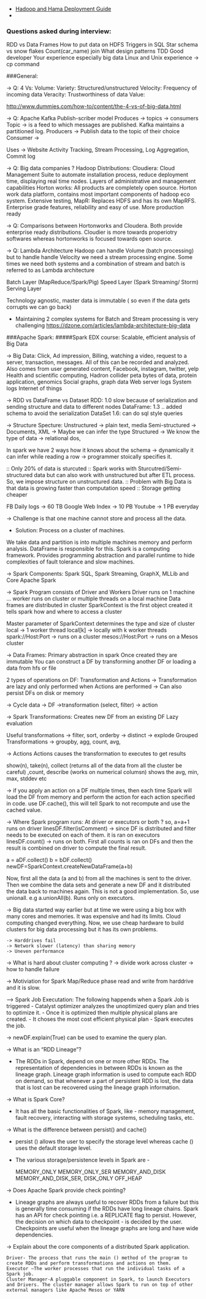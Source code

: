* [Hadoop and Hama Deployment Guide](http://people.apache.org/~tjungblut/downloads/hamadocs/ApacheHamaInstallationGuide_06.pdf)
* 

### Questions asked during interview:
RDD vs Data Frames
How to put data on HDFS
Triggers in SQL
Star schema vs snow flakes
Count(car_name) join
What design patterns
TDD
Good developer
Your experience especially big data
Linux and Unix experience -> cp command


###General:

-> Q: 4 Vs:
Volume: 
Variety: Structured/unstructured
Velocity: Frequency of incoming data 
Veracity: Trustworthiness of data
Value:

http://www.dummies.com/how-to/content/the-4-vs-of-big-data.html


-> Q: Apache Kafka
Publish-scriber model
Produces -> topics -> consumers
Topic -> is a feed to which messages are published. Kafka maintains a partitioned log. 
Producers -> Publish data to the topic of their choice
Consumer -> 

Uses -> Website Activity Tracking, Stream Processing, Log Aggregation, Commit log

-> Q: Big data companies ? 
Hadoop Distributions: 
Cloudiera: Cloud Management Suite to automate installation process, reduce deployment time, displaying real time nodes. Layers of administrative and management capabilities
Horton works: All products are completely open source. Horton work data platform, contains most important components of hadoop eco system. Extensive testing, 
MapR: Replaces HDFS and has its own MapRFS. Enterprise grade features, reliability and easy of use. More production ready


-> Q: Comparisons between Hortonworks and Cloudera.
Both provide enterprise ready distributions. Cloudier is more towards properiotry softwares whereas hortonworks is focused towards open source. 

-> Q: Lambda Architecture
Hadoop can handle Volume (batch processing) but to handle handle Velocity we need a stream processing engine. Some times we need both systems and a combination of stream and batch is referred to as Lambda architecture

Batch Layer (MapReduce/Spark/Pig)
Speed Layer (Spark Streaming/ Storm)
Serving Layer

Technology agnostic, master data is immutable ( so even if the data gets corrupts we can go back)
- Maintaining 2 complex systems for Batch and Stream processing is very challenging
https://dzone.com/articles/lambda-architecture-big-data


###Apache Spark:
#####Spark EDX course:
Scalable, efficient analysis of Big Data

-> Big Data:
Click, Ad impression, Billing, watching a video, request to a server, transaction, messages. All of this can be recorded and analyzed.
Also comes from user generated content, Facebook, instagram, twitter, yelp
Health and scientific computing, Hadron collider peta bytes of data, protein application, genomics
Social graphs, graph data
Web server logs
System logs
Internet of things

-> RDD vs DataFrame vs Dataset
RDD: 1.0 slow because of serialization and sending structure and data to different nodes
DataFrame: 1.3 .. added schema to avoid the serialization
DataSet 1.6: can do sql style queries

-> Structure Specture:
Unstructured -> plain text, media
Semi-structured -> Documents, XML -> Maybe we can infer the type
Structured -> We know the type of data -> relational dos, 

In spark we have 2 ways how it knows about the schema
-> dynamically it can infer while reading a row
-> programmer stoically specifies it.

:: Only 20% of data is sturcuted
:: Spark works with Sturcutred/Semi-structured data but can also work with unstructured but after ETL process. So, we impose structure on unstructured data.
:: Problem with Big Data is that data is growing faster than computation speed 
:: Storage getting cheaper

FB Daily logs -> 60 TB
Google Web Index -> 10 PB
Youtube -> 1 PB everyday

-> Challenge is that one machine cannot store and process  all the data. 
  - Solution: Process on a cluster of machines.

We take data and partition is into multiple machines memory and perform analysis. DataFrame is responsible for this.
Spark is a computing framework. Provides programming abstraction and parallel runtime to hide complexities of fault tolerance and slow machines.

-> Spark Components:
Spark SQL, Spark Streaming, GraphX, MLLib and Core Apache Spark

-> Spark Program consists of Driver and Workers
Driver runs on 1 machine … 
worker runs on cluster or multiple threads on a local machine
Data frames are distributed in cluster
SparkContext is the first object created it tells spark how and where to access a cluster

Master parameter of SparkContext determines the type and size of cluster
local -> 1 worker thread
local[k] -> locally with k worker threads
spark://Host:Port -> runs on a cluster
mesos://Host:Port -> runs on a Mesos cluster


-> Data Frames:
Primary abstraction in spark
Once created they are immutable
You can construct a DF by transforming another DF or loading a data from hfs or file

2 types of operations on DF: Transformation and Actions
-> Transformation are lazy and only performed when Actions are performed
-> Can also persist DFs on disk or memory

-> Cycle
data -> DF ->transformation (select, filter) -> action

-> Spark Transformations:
Creates new DF from an existing DF
Lazy evaluation

Useful transformations -> filter, sort, orderby -> distinct -> explode 
Grouped Transformations -> groupby, agg, count, avg, 

-> Actions
Actions causes the transformation to executes to get results

show(n), take(n), collect (returns all of the data from all the cluster be careful) ,count, describe (works on numerical columsn) shows the avg, min, max, stddev etc

-> if you apply an action on a DF multiple times, then each time Spark will load the DF from memory and perform the action for each action specified in 
code. use DF.cache(), this will tell Spark to not recompute and use the cached value.


-> Where Spark program runs: At driver or executors or both ?
so, a=a+1 runs on driver
linesDF.filter(isComment) -> since DF is distributed and filter needs to be executed on each of them. it is ran on executors
linesDF.count() -> runs on both. First all counts is ran on DFs and then the result is combined on driver to compute the final result.


a = aDF.collect()
b = bDF.collect()
newDF=SparkContext.createNewDataFrame(a+b)

Now, first all the data (a and b) from all the machines is sent to the driver. Then we combine the data sets and generate a new DF and it distributed the data back to machines again. This is not a good implementation. So, use unionall. e.g a.unionAll(b). Runs only on executors.



-> Big data started way earlier but at time we were using a big box with many cores and memories. It was expensive and had its limits. Cloud computing changed everything. Now, we use cheap hardware to build clusters for big data processing but it has its own problems.

	-> Harddrives fail
	-> Network slower (latency) than sharing memory
	-> Uneven performance

-> What is hard about cluster computing ?
	-> divide work across cluster
	-> how to handle failure

-> Motiviation for Spark
	Map/Reduce phase read and write from harddrive and it is slow. 


——> Spark Job Executation:
The following happends when a Spark Job is triggered
	- Catalyst optimizer analyzes the unoptimized query plan and tries to optimize it.
	- Once it is optimized then multiple physical plans are created. 
	- It choses the most cost efficient physical plan 
	- Spark executes the job.

-> newDF.explain(True) can be used to examine the query plan.

-> What is an “RDD Lineage”?
  - The RDDs in Spark, depend on one or more other RDDs. The representation of dependencies in between RDDs is known as the lineage graph. Lineage graph information is used to compute each RDD on demand, so that whenever a part of persistent RDD is lost, the data that is lost can be recovered using the lineage graph information.
  
->  What is Spark Core?
  - It has all the basic functionalities of Spark, like - memory management, fault recovery, interacting with storage systems, scheduling tasks, etc.
  
-> What is the difference between persist() and cache()
  - persist () allows the user to specify the storage level whereas cache () uses the default storage level.
  - The various storage/persistence levels in Spark are -

    MEMORY_ONLY
    MEMORY_ONLY_SER
    MEMORY_AND_DISK
    MEMORY_AND_DISK_SER, DISK_ONLY
    OFF_HEAP

-> Does Apache Spark provide check pointing?
  - Lineage graphs are always useful to recover RDDs from a failure but this is generally time consuming if the RDDs have long lineage chains. Spark has an API for check pointing i.e. a REPLICATE flag to persist. However, the decision on which data to checkpoint - is decided by the user. Checkpoints are useful when the lineage graphs are long and have wide dependencies.
  
->  Explain about the core components of a distributed Spark application.

    Driver- The process that runs the main () method of the program to create RDDs and perform transformations and actions on them.
    Executor –The worker processes that run the individual tasks of a Spark job.
    Cluster Manager-A pluggable component in Spark, to launch Executors and Drivers. The cluster manager allows Spark to run on top of other external managers like Apache Mesos or YARN 
  
  

